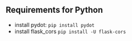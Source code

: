 ## Requirements for Python

* install pydot:
```pip install pydot```
* install flask_cors
```pip install -U flask-cors```




